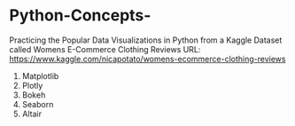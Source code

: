# Python-Concepts-
Practicing the Popular Data Visualizations in Python from a Kaggle Dataset called Womens E-Commerce Clothing Reviews
URL: https://www.kaggle.com/nicapotato/womens-ecommerce-clothing-reviews

1. Matplotlib
2. Plotly
3. Bokeh
4. Seaborn
5. Altair
